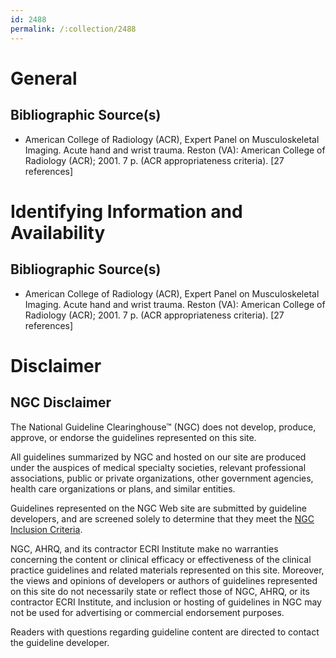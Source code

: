 ```yaml
---
id: 2488
permalink: /:collection/2488
---
```


# General

## Bibliographic Source(s)

- American College of Radiology (ACR), Expert Panel on Musculoskeletal Imaging. Acute hand and wrist trauma. Reston (VA): American College of Radiology (ACR); 2001. 7 p. (ACR appropriateness criteria). [27 references]

# Identifying Information and Availability

## Bibliographic Source(s)

- American College of Radiology (ACR), Expert Panel on Musculoskeletal Imaging. Acute hand and wrist trauma. Reston (VA): American College of Radiology (ACR); 2001. 7 p. (ACR appropriateness criteria). [27 references]

# Disclaimer

## NGC Disclaimer

The National Guideline Clearinghouse™ (NGC) does not develop, produce, approve, or endorse the guidelines represented on this site.

All guidelines summarized by NGC and hosted on our site are produced under the auspices of medical specialty societies, relevant professional associations, public or private organizations, other government agencies, health care organizations or plans, and similar entities.

Guidelines represented on the NGC Web site are submitted by guideline developers, and are screened solely to determine that they meet the [NGC Inclusion Criteria](/help-and-about/summaries/inclusion-criteria).

NGC, AHRQ, and its contractor ECRI Institute make no warranties concerning the content or clinical efficacy or effectiveness of the clinical practice guidelines and related materials represented on this site. Moreover, the views and opinions of developers or authors of guidelines represented on this site do not necessarily state or reflect those of NGC, AHRQ, or its contractor ECRI Institute, and inclusion or hosting of guidelines in NGC may not be used for advertising or commercial endorsement purposes.

Readers with questions regarding guideline content are directed to contact the guideline developer.

